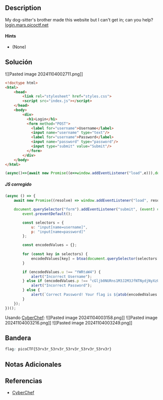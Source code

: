 ## Description

My dog-sitter's brother made this website but I can't get in; can you help?[login.mars.picoctf.net](https://login.mars.picoctf.net/)
#### Hints
- (None)
## Solución

![[Pasted image 20241104002711.png]]

```html
<!doctype html>
<html>
    <head>
        <link rel="stylesheet" href="styles.css">
        <script src="index.js"></script>
    </head>
    <body>
        <div>
          <h1>Login</h1>
          <form method="POST">
            <label for="username">Username</label>
            <input name="username" type="text"/>
            <label for="username">Password</label>
            <input name="password" type="password"/>
            <input type="submit" value="Submit"/>
          </form>
        </div>
    </body>
</html>

```

```js
(async()=>{await new Promise((e=>window.addEventListener("load",e))),document.querySelector("form").addEventListener("submit",(e=>{e.preventDefault();const r={u:"input[name=username]",p:"input[name=password]"},t={};for(const e in r)t[e]=btoa(document.querySelector(r[e]).value).replace(/=/g,"");return"YWRtaW4"!==t.u?alert("Incorrect Username"):"cGljb0NURns1M3J2M3JfNTNydjNyXzUzcnYzcl81M3J2M3JfNTNydjNyfQ"!==t.p?alert("Incorrect Password"):void alert(`Correct Password! Your flag is ${atob(t.p)}.`)}))})();
```

##### JS corregido 
```js
(async () => {
    await new Promise((resolve) => window.addEventListener("load", resolve));

    document.querySelector("form").addEventListener("submit", (event) => {
        event.preventDefault();

        const selectors = {
            u: "input[name=username]",
            p: "input[name=password]"
        };

        const encodedValues = {};
        
        for (const key in selectors) {
            encodedValues[key] = btoa(document.querySelector(selectors[key]).value).replace(/=/g, "");
        }

        if (encodedValues.u !== "YWRtaW4") {
            alert("Incorrect Username");
        } else if (encodedValues.p !== "cGljb0NURns1M3J2M3JfNTNydjNyXzUzcnYzcl81M3J2M3JfNTNydjNyfQ") {
            alert("Incorrect Password");
        } else {
            alert(`Correct Password! Your flag is ${atob(encodedValues.p)}.`);
        }
    });
})();

```

Usando [CyberChef](https://gchq.github.io/CyberChef/):
![[Pasted image 20241104003158.png]]
![[Pasted image 20241104003216.png]]
![[Pasted image 20241104003249.png]]
## Bandera
```css
flag: picoCTF{53rv3r_53rv3r_53rv3r_53rv3r_53rv3r}
```
## Notas Adicionales

## Referencias
- [CyberChef](https://gchq.github.io/CyberChef/)